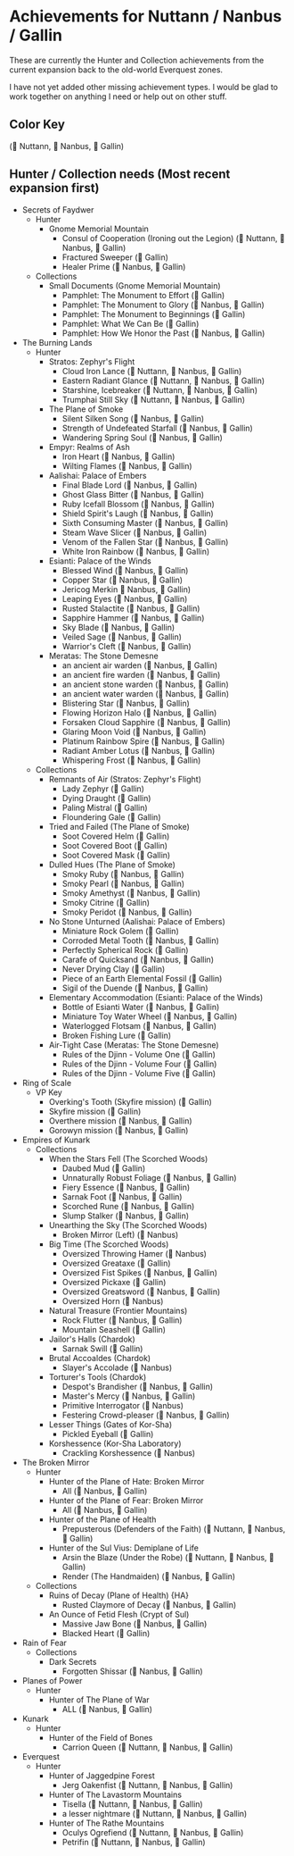# Achievements for Nuttann / Nanbus / Gallin

These are currently the Hunter and Collection achievements from the current expansion
back to the old-world Everquest zones.

I have not yet added other missing achievement types. I would be glad to work together on
anything I need or help out on other stuff.

## Color Key
(&#x1F4D7; Nuttann, &#x1F4D8; Nanbus, &#x1F4D9; Gallin)

## Hunter / Collection needs (Most recent expansion first)
- Secrets of Faydwer
  - Hunter
    - Gnome Memorial Mountain
      - Consul of Cooperation (Ironing out the Legion) (&#x1F4D7; Nuttann, &#x1F4D8; Nanbus, &#x1F4D9; Gallin)
      - Fractured Sweeper (&#x1F4D9; Gallin)
      - Healer Prime (&#x1F4D8; Nanbus, &#x1F4D9; Gallin)
  - Collections
    - Small Documents (Gnome Memorial Mountain)
      - Pamphlet: The Monument to Effort (&#x1F4D9; Gallin)
      - Pamphlet: The Monument to Glory (&#x1F4D8; Nanbus, &#x1F4D9; Gallin)
      - Pamphlet: The Monument to Beginnings (&#x1F4D9; Gallin)
      - Pamphlet: What We Can Be (&#x1F4D9; Gallin)
      - Pamphlet: How We Honor the Past (&#x1F4D8; Nanbus, &#x1F4D9; Gallin)
- The Burning Lands
  - Hunter
    - Stratos: Zephyr's Flight
      - Cloud Iron Lance (&#x1F4D7; Nuttann, &#x1F4D8; Nanbus, &#x1F4D9; Gallin)
      - Eastern Radiant Glance (&#x1F4D7; Nuttann, &#x1F4D8; Nanbus, &#x1F4D9; Gallin)
      - Starshine, Icebreaker (&#x1F4D7; Nuttann, &#x1F4D8; Nanbus, &#x1F4D9; Gallin)
      - Trumphai Still Sky (&#x1F4D7; Nuttann, &#x1F4D8; Nanbus, &#x1F4D9; Gallin)
    - The Plane of Smoke
      - Silent Silken Song (&#x1F4D8; Nanbus, &#x1F4D9; Gallin)
      - Strength of Undefeated Starfall (&#x1F4D8; Nanbus, &#x1F4D9; Gallin)
      - Wandering Spring Soul (&#x1F4D8; Nanbus, &#x1F4D9; Gallin)
    - Empyr: Realms of Ash
      - Iron Heart (&#x1F4D8; Nanbus, &#x1F4D9; Gallin)
      - Wilting Flames (&#x1F4D8; Nanbus, &#x1F4D9; Gallin)
    - Aalishai: Palace of Embers
      - Final Blade Lord (&#x1F4D8; Nanbus, &#x1F4D9; Gallin)
      - Ghost Glass Bitter (&#x1F4D8; Nanbus, &#x1F4D9; Gallin)
      - Ruby Icefall Blossom (&#x1F4D8; Nanbus, &#x1F4D9; Gallin)
      - Shield Spirit's Laugh (&#x1F4D8; Nanbus, &#x1F4D9; Gallin)
      - Sixth Consuming Master (&#x1F4D8; Nanbus, &#x1F4D9; Gallin)
      - Steam Wave Slicer (&#x1F4D8; Nanbus, &#x1F4D9; Gallin)
      - Venom of the Fallen Star (&#x1F4D8; Nanbus, &#x1F4D9; Gallin)
      - White Iron Rainbow (&#x1F4D8; Nanbus, &#x1F4D9; Gallin)
    - Esianti: Palace of the Winds
      - Blessed Wind (&#x1F4D8; Nanbus, &#x1F4D9; Gallin)
      - Copper Star (&#x1F4D8; Nanbus, &#x1F4D9; Gallin)
      - Jericog Merkin &#x1F4D8; Nanbus, &#x1F4D9; Gallin)
      - Leaping Eyes (&#x1F4D8; Nanbus, &#x1F4D9; Gallin)
      - Rusted Stalactite (&#x1F4D8; Nanbus, &#x1F4D9; Gallin)
      - Sapphire Hammer (&#x1F4D8; Nanbus, &#x1F4D9; Gallin)
      - Sky Blade (&#x1F4D8; Nanbus, &#x1F4D9; Gallin)
      - Veiled Sage (&#x1F4D8; Nanbus, &#x1F4D9; Gallin)
      - Warrior's Cleft (&#x1F4D8; Nanbus, &#x1F4D9; Gallin)
    - Meratas: The Stone Demesne
      - an ancient air warden (&#x1F4D8; Nanbus, &#x1F4D9; Gallin)
      - an ancient fire warden (&#x1F4D8; Nanbus, &#x1F4D9; Gallin)
      - an ancient stone warden (&#x1F4D8; Nanbus, &#x1F4D9; Gallin)
      - an ancient water warden (&#x1F4D8; Nanbus, &#x1F4D9; Gallin)
      - Blistering Star (&#x1F4D8; Nanbus, &#x1F4D9; Gallin)
      - Flowing Horizon Halo (&#x1F4D8; Nanbus, &#x1F4D9; Gallin)
      - Forsaken Cloud Sapphire (&#x1F4D8; Nanbus, &#x1F4D9; Gallin)
      - Glaring Moon Void (&#x1F4D8; Nanbus, &#x1F4D9; Gallin)
      - Platinum Rainbow Spire (&#x1F4D8; Nanbus, &#x1F4D9; Gallin)
      - Radiant Amber Lotus (&#x1F4D8; Nanbus, &#x1F4D9; Gallin)
      - Whispering Frost (&#x1F4D8; Nanbus, &#x1F4D9; Gallin)
  - Collections
    - Remnants of Air (Stratos: Zephyr's Flight)
      - Lady Zephyr (&#x1F4D9; Gallin)
      - Dying Draught (&#x1F4D9; Gallin)
      - Paling Mistral (&#x1F4D9; Gallin)
      - Floundering Gale (&#x1F4D9; Gallin)
    - Tried and Failed (The Plane of Smoke)
      - Soot Covered Helm (&#x1F4D9; Gallin)
      - Soot Covered Boot (&#x1F4D9; Gallin)
      - Soot Covered Mask (&#x1F4D9; Gallin)
    - Dulled Hues (The Plane of Smoke)
      - Smoky Ruby (&#x1F4D8; Nanbus, &#x1F4D9; Gallin)
      - Smoky Pearl (&#x1F4D8; Nanbus, &#x1F4D9; Gallin)
      - Smoky Amethyst (&#x1F4D8; Nanbus, &#x1F4D9; Gallin)
      - Smoky Citrine (&#x1F4D9; Gallin)
      - Smoky Peridot (&#x1F4D8; Nanbus, &#x1F4D9; Gallin)
    - No Stone Unturned (Aalishai: Palace of Embers)
      - Miniature Rock Golem (&#x1F4D9; Gallin)
      - Corroded Metal Tooth (&#x1F4D8; Nanbus, &#x1F4D9; Gallin)
      - Perfectly Spherical Rock (&#x1F4D9; Gallin)
      - Carafe of Quicksand (&#x1F4D8; Nanbus, &#x1F4D9; Gallin)
      - Never Drying Clay (&#x1F4D9; Gallin)
      - Piece of an Earth Elemental Fossil (&#x1F4D9; Gallin)
      - Sigil of the Duende (&#x1F4D8; Nanbus, &#x1F4D9; Gallin)
    - Elementary Accommodation (Esianti: Palace of the Winds)
      - Bottle of Esianti Water (&#x1F4D8; Nanbus, &#x1F4D9; Gallin)
      - Miniature Toy Water Wheel (&#x1F4D8; Nanbus, &#x1F4D9; Gallin)
      - Waterlogged Flotsam (&#x1F4D8; Nanbus, &#x1F4D9; Gallin)
      - Broken Fishing Lure (&#x1F4D9; Gallin)
    - Air-Tight Case (Meratas: The Stone Demesne)
      - Rules of the Djinn - Volume One  (&#x1F4D9; Gallin)
      - Rules of the Djinn - Volume Four (&#x1F4D9; Gallin)
      - Rules of the Djinn - Volume Five (&#x1F4D9; Gallin)
- Ring of Scale
  - VP Key
    - Overking's Tooth (Skyfire mission) (&#x1F4D9; Gallin)
    - Skyfire mission (&#x1F4D9; Gallin)
    - Overthere mission (&#x1F4D8; Nanbus, &#x1F4D9; Gallin)
    - Gorowyn mission (&#x1F4D8; Nanbus, &#x1F4D9; Gallin)
- Empires of Kunark
  - Collections
    - When the Stars Fell (The Scorched Woods)
      - Daubed Mud (&#x1F4D9; Gallin)
      - Unnaturally Robust Foliage (&#x1F4D8; Nanbus, &#x1F4D9; Gallin)
      - Fiery Essence (&#x1F4D8; Nanbus, &#x1F4D9; Gallin)
      - Sarnak Foot (&#x1F4D8; Nanbus, &#x1F4D9; Gallin)
      - Scorched Rune (&#x1F4D8; Nanbus, &#x1F4D9; Gallin)
      - Slump Stalker (&#x1F4D8; Nanbus, &#x1F4D9; Gallin)
    - Unearthing the Sky (The Scorched Woods)
      - Broken Mirror (Left) (&#x1F4D8; Nanbus)
    - Big Time (The Scorched Woods)
      - Oversized Throwing Hamer (&#x1F4D8; Nanbus)
      - Oversized Greataxe (&#x1F4D9; Gallin)
      - Oversized Fist Spikes (&#x1F4D8; Nanbus, &#x1F4D9; Gallin)
      - Oversized Pickaxe (&#x1F4D9; Gallin)
      - Oversized Greatsword (&#x1F4D8; Nanbus, &#x1F4D9; Gallin)
      - Oversized Horn (&#x1F4D8; Nanbus)
    - Natural Treasure (Frontier Mountains)
      - Rock Flutter (&#x1F4D8; Nanbus, &#x1F4D9; Gallin)
      - Mountain Seashell (&#x1F4D9; Gallin)
    - Jailor's Halls (Chardok)
      - Sarnak Swill (&#x1F4D9; Gallin)
    - Brutal Accoaldes (Chardok)
      - Slayer's Accolade (&#x1F4D8; Nanbus)
    - Torturer's Tools (Chardok)
      - Despot's Brandisher (&#x1F4D8; Nanbus, &#x1F4D9; Gallin)
      - Master's Mercy (&#x1F4D8; Nanbus, &#x1F4D9; Gallin)
      - Primitive Interrogator (&#x1F4D8; Nanbus)
      - Festering Crowd-pleaser (&#x1F4D8; Nanbus, &#x1F4D9; Gallin)
    - Lesser Things (Gates of Kor-Sha)
      - Pickled Eyeball (&#x1F4D9; Gallin)
    - Korshessence (Kor-Sha Laboratory)
      - Crackling Korshessence (&#x1F4D8; Nanbus)
- The Broken Mirror
  - Hunter
    - Hunter of the Plane of Hate: Broken Mirror
      - All (&#x1F4D8; Nanbus, &#x1F4D9; Gallin)
    - Hunter of the Plane of Fear: Broken Mirror
      - All (&#x1F4D8; Nanbus, &#x1F4D9; Gallin)
    - Hunter of the Plane of Health
      - Prepusterous (Defenders of the Faith) (&#x1F4D7; Nuttann, &#x1F4D8; Nanbus, &#x1F4D9; Gallin)
    - Hunter of the Sul Vius: Demiplane of Life
      - Arsin the Blaze (Under the Robe) (&#x1F4D7; Nuttann, &#x1F4D8; Nanbus, &#x1F4D9; Gallin)
      - Render (The Handmaiden) (&#x1F4D8; Nanbus, &#x1F4D9; Gallin)
  - Collections
    - Ruins of Decay (Plane of Health) {HA}
      - Rusted Claymore of Decay (&#x1F4D8; Nanbus, &#x1F4D9; Gallin)
    - An Ounce of Fetid Flesh (Crypt of Sul)
      - Massive Jaw Bone (&#x1F4D8; Nanbus, &#x1F4D9; Gallin)
      - Blacked Heart (&#x1F4D9; Gallin)
- Rain of Fear
  - Collections
    - Dark Secrets
      - Forgotten Shissar (&#x1F4D8; Nanbus, &#x1F4D9; Gallin)
- Planes of Power
  - Hunter
    - Hunter of The Plane of War
      - ALL (&#x1F4D8; Nanbus, &#x1F4D9; Gallin)
- Kunark
  - Hunter
    - Hunter of the Field of Bones
      - Carrion Queen (&#x1F4D7; Nuttann, &#x1F4D8; Nanbus, &#x1F4D9; Gallin)
- Everquest
  - Hunter
    - Hunter of Jaggedpine Forest
      - Jerg Oakenfist (&#x1F4D7; Nuttann, &#x1F4D8; Nanbus, &#x1F4D9; Gallin)
    - Hunter of The Lavastorm Mountains
      - Tisella (&#x1F4D7; Nuttann, &#x1F4D8; Nanbus, &#x1F4D9; Gallin)
      - a lesser nightmare (&#x1F4D7; Nuttann, &#x1F4D8; Nanbus, &#x1F4D9; Gallin)
    - Hunter of The Rathe Mountains
      - Oculys Ogrefiend (&#x1F4D7; Nuttann, &#x1F4D8; Nanbus, &#x1F4D9; Gallin)
      - Petrifin (&#x1F4D7; Nuttann, &#x1F4D8; Nanbus, &#x1F4D9; Gallin)
